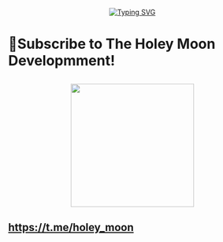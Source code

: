 <p align="center">
<a href="https://github.com/jollymate/"><img src="https://readme-typing-svg.demolab.com?font=Fira+Code&pause=1000&color=CA0000&background=000000&center=true&vCenter=true&width=435&lines=Das+leben+ist+ein+kampf" alt="Typing SVG" /></a>
</p>
<h1>🌙Subscribe to The Holey Moon Developmment!</h1>
<h2 align="center"><img width=250 height=250 src="https://i.imgur.com/4HxBmBv.jpg"></h2>
<h2><a href="https://t.me/holey_moon">https://t.me/holey_moon</a><h2>
